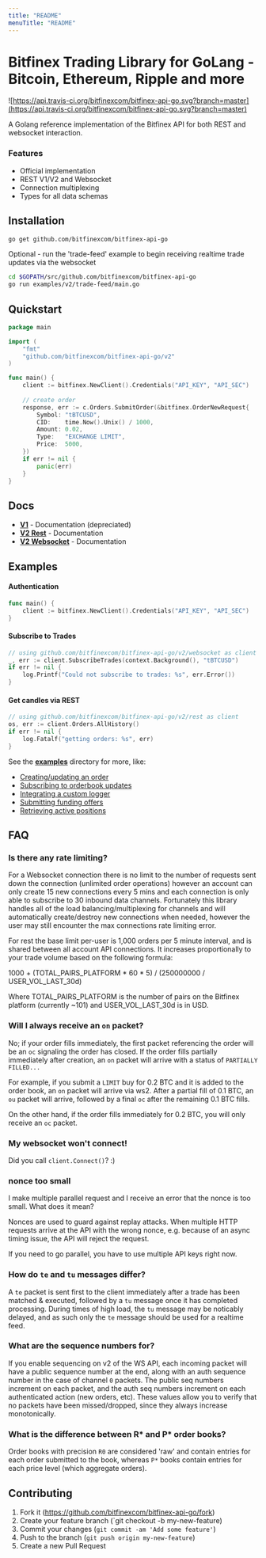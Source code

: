 ```yaml
---
title: "README"
menuTitle: "README"
---
```

# Bitfinex Trading Library for GoLang  - Bitcoin, Ethereum, Ripple and more

![https://api.travis-ci.org/bitfinexcom/bitfinex-api-go.svg?branch=master](https://api.travis-ci.org/bitfinexcom/bitfinex-api-go.svg?branch=master)

A Golang reference implementation of the Bitfinex API for both REST and websocket interaction.

### Features
* Official implementation
* REST V1/V2 and Websocket
* Connection multiplexing
* Types for all data schemas

## Installation

``` bash
go get github.com/bitfinexcom/bitfinex-api-go
```

Optional - run the 'trade-feed' example to begin receiving realtime trade updates via the websocket

```bash
cd $GOPATH/src/github.com/bitfinexcom/bitfinex-api-go
go run examples/v2/trade-feed/main.go
```

## Quickstart

``` go
package main

import (
    "fmt"
    "github.com/bitfinexcom/bitfinex-api-go/v2"
)

func main() {
    client := bitfinex.NewClient().Credentials("API_KEY", "API_SEC")
	
    // create order
    response, err := c.Orders.SubmitOrder(&bitfinex.OrderNewRequest{
        Symbol: "tBTCUSD",
        CID:    time.Now().Unix() / 1000,
        Amount: 0.02,
        Type: 	"EXCHANGE LIMIT",
        Price:  5000,
    })
    if err != nil {
        panic(err)
    }
}
```

## Docs

* <b>[V1](docs/v1.md)</b> - Documentation (depreciated)
* <b>[V2 Rest](docs/rest_v2.md)</b> - Documentation
* <b>[V2 Websocket](docs/ws_v2.md)</b> - Documentation

## Examples

#### Authentication

``` go
func main() {
    client := bitfinex.NewClient().Credentials("API_KEY", "API_SEC")
}
```

#### Subscribe to Trades

``` go
// using github.com/bitfinexcom/bitfinex-api-go/v2/websocket as client
_, err := client.SubscribeTrades(context.Background(), "tBTCUSD")
if err != nil {
    log.Printf("Could not subscribe to trades: %s", err.Error())
}
```

#### Get candles via REST

```go
// using github.com/bitfinexcom/bitfinex-api-go/v2/rest as client
os, err := client.Orders.AllHistory()
if err != nil {
    log.Fatalf("getting orders: %s", err)
}
```

See the <b>[examples](https://github.com/bitfinexcom/bitfinex-api-go/tree/master/examples)</b> directory for more, like:

- [Creating/updating an order](https://github.com/bitfinexcom/bitfinex-api-go/blob/master/examples/v2/ws-update-order/main.go)
- [Subscribing to orderbook updates](https://github.com/bitfinexcom/bitfinex-api-go/blob/master/examples/v2/book-feed/main.go)
- [Integrating a custom logger](https://github.com/bitfinexcom/bitfinex-api-go/blob/master/examples/v2/ws-custom-logger/main.go)
- [Submitting funding offers](https://github.com/bitfinexcom/bitfinex-api-go/blob/master/examples/v2/rest-funding/main.go)
- [Retrieving active positions](https://github.com/bitfinexcom/bitfinex-api-go/blob/master/examples/v2/rest-positions/main.go)

## FAQ

### Is there any rate limiting?

For a Websocket connection there is no limit to the number of requests sent down the connection (unlimited order operations) however an account can only create 15 new connections every 5 mins and each connection is only able to subscribe to 30 inbound data channels. Fortunately this library handles all of the load balancing/multiplexing for channels and will automatically create/destroy new connections when needed, however the user may still encounter the max connections rate limiting error.

For rest the base limit per-user is 1,000 orders per 5 minute interval, and is shared between all account API connections. It increases proportionally to your trade volume based on the following formula:

1000 + (TOTAL_PAIRS_PLATFORM * 60 * 5) / (250000000 / USER_VOL_LAST_30d)

Where TOTAL_PAIRS_PLATFORM is the number of pairs on the Bitfinex platform (currently ~101) and USER_VOL_LAST_30d is in USD.

### Will I always receive an `on` packet?

No; if your order fills immediately, the first packet referencing the order will be an `oc` signaling the order has closed. If the order fills partially immediately after creation, an `on` packet will arrive with a status of `PARTIALLY FILLED...`

For example, if you submit a `LIMIT` buy for 0.2 BTC and it is added to the order book, an `on` packet will arrive via ws2. After a partial fill of 0.1 BTC, an `ou` packet will arrive, followed by a final `oc` after the remaining 0.1 BTC fills.

On the other hand, if the order fills immediately for 0.2 BTC, you will only receive an `oc` packet.

### My websocket won't connect!

Did you call `client.Connect()`? :)

### nonce too small

I make multiple parallel request and I receive an error that the nonce is too small. What does it mean?

Nonces are used to guard against replay attacks. When multiple HTTP requests arrive at the API with the wrong nonce, e.g. because of an async timing issue, the API will reject the request.

If you need to go parallel, you have to use multiple API keys right now.

### How do `te` and `tu` messages differ?

A `te` packet is sent first to the client immediately after a trade has been matched & executed, followed by a `tu` message once it has completed processing. During times of high load, the `tu` message may be noticably delayed, and as such only the `te` message should be used for a realtime feed.

### What are the sequence numbers for?

If you enable sequencing on v2 of the WS API, each incoming packet will have a public sequence number at the end, along with an auth sequence number in the case of channel `0` packets. The public seq numbers increment on each packet, and the auth seq numbers increment on each authenticated action (new orders, etc). These values allow you to verify that no packets have been missed/dropped, since they always increase monotonically.

### What is the difference between R* and P* order books?

Order books with precision `R0` are considered 'raw' and contain entries for each order submitted to the book, whereas `P*` books contain entries for each price level (which aggregate orders).

## Contributing

1. Fork it (https://github.com/bitfinexcom/bitfinex-api-go/fork)
2. Create your feature branch (`git checkout -b my-new-feature)
3. Commit your changes (`git commit -am 'Add some feature'`)
4. Push to the branch (`git push origin my-new-feature`)
5. Create a new Pull Request
